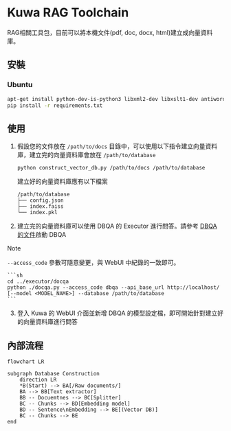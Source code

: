 # Kuwa RAG Toolchain
RAG相關工具包，目前可以將本機文件(pdf, doc, docx, html)建立成向量資料庫。

## 安裝
### Ubuntu
```bash
apt-get install python-dev-is-python3 libxml2-dev libxslt1-dev antiword unrtf poppler-utils pstotext
pip install -r requirements.txt
```

## 使用
1. 假設您的文件放在 `/path/to/docs` 目錄中，可以使用以下指令建立向量資料庫，建立完的向量資料庫會放在 `/path/to/database`
    ```
    python construct_vector_db.py /path/to/docs /path/to/database
    ```

    建立好的向量資料庫應有以下檔案
    ```
    /path/to/database
    ├── config.json
    ├── index.faiss
    └── index.pkl
    ```
2. 建立完的向量資料庫可以使用 DBQA 的 Executor 進行問答。請參考 [DBQA 的文件](../executor/docqa/README.md#dbqa)啟動 DBQA
> [!NOTE]
> `--access_code` 參數可隨意變更，與 WebUI 中紀錄的一致即可。

    ```sh
    cd ../executor/docqa
    python ./docqa.py --access_code dbqa --api_base_url http://localhost/ [--model <MODEL_NAME>] --database /path/to/database
    ```
3. 登入 Kuwa 的 WebUI 介面並新增 DBQA 的模型設定檔，即可開始針對建立好的向量資料庫進行問答

## 內部流程

```mermaid
flowchart LR

subgraph Database Construction
    direction LR
    *B(Start) --> BA[/Raw documents/]
    BA --> BB[Text extractor]
    BB -- Docuemtnes --> BC[Splitter]
    BC -- Chunks --> BD[Embedding model] 
    BD -- Sentence\nEmbedding --> BE[(Vector DB)]
    BC -- Chunks --> BE 
end
```
